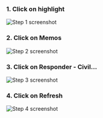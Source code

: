 

### 1. Click on highlight
![Step 1 screenshot](http://localhost:8000/photo/81968e36-1f90-4950-bafc-0006f997e0d9.webp)


### 2. Click on Memos
![Step 2 screenshot]('http://localhost:8000/photo/736fcd3d-cd8a-4770-8d4e-1187b3ba9c7c.png')


### 3. Click on Responder - Civil…
![Step 3 screenshot](\photo\0d22e9a3-ec0c-4451-a84c-de385bb199bd.webp)


### 4. Click on Refresh
![Step 4 screenshot](\photo\471cafb3-617d-44a4-8572-6424f14abc77.webp)
